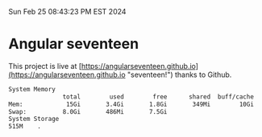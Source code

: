 Sun Feb 25 08:43:23 PM EST 2024

# Angular seventeen


This project is live at [https://angularseventeen.github.io](https://angularseventeen.github.io "seventeen!") thanks to Github.

```bash
System Memory
               total        used        free      shared  buff/cache   available
Mem:            15Gi       3.4Gi       1.8Gi       349Mi        10Gi        11Gi
Swap:          8.0Gi       486Mi       7.5Gi
System Storage
515M	.
```
```bash
